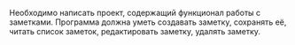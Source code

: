 Необходимо написать проект, содержащий функционал работы с заметками.
Программа должна уметь создавать заметку,
сохранять её,
читать список заметок, 
редактировать заметку, 
удалять заметку.